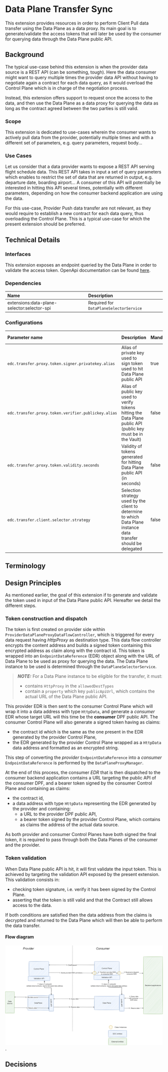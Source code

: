 # Data Plane Transfer Sync

This extension provides resources in order to perform Client Pull data transfer using the Data Plane as a data proxy.
Its main goal is to generate/validate the access tokens that will later be used by the consumer for querying data through
the Data Plane public API.

## Background

The typical use-case behind this extension is when the provider data source is a REST API (can be something, tough). Here
the data consumer might want to query multiple times the provider data API without having to negotiate again a contract for each
data query, as it would overload the Control Plane which is in charge of the negotiation process.

Instead, this extension offers support to request once the access to the data, and then use the Data Plane as a data proxy
for querying the data as long as the contract agreed between the two parties is still valid.

### Scope

This extension is dedicated to use-cases wherein the consumer wants to actively pull data from the provider, potentially
multiple times and with a different set of parameters, e.g. query parameters, request body...

### Use Cases

Let us consider that a data provider wants to expose a REST API serving flight schedule data. This REST API takes in input
a set of query parameters which enables to restrict the set of data that are returned in output, e.g. departure date, boarding airport...
A consumer of this API will potentially be interested in hitting this API several times, potentially with different parameters, depending
on how the consumer backend application are using the data.

For this use-case, Provider Push data transfer are not relevant, as they would require to establish a new contract for each data query,
thus overloading the Control Plane. This is a typical use-case for which the present extension should be preferred.

## Technical Details

### Interfaces

This extension exposes an endpoint queried by the Data Plane in order to validate the access token.
OpenApi documentation can be found [here](../../../../resources/openapi/yaml/data-plane-transfer-sync.yaml).

### Dependencies

| Name                                        | Description                             |
|:--------------------------------------------|:----------------------------------------|
| extensions:data-plane-selector:selector-spi | Required for `DataPlaneSelectorService` |

### Configurations

| Parameter name                                      | Description                                                                                                                        | Mandatory | Default value                          |
|:----------------------------------------------------|:-----------------------------------------------------------------------------------------------------------------------------------|:----------|:---------------------------------------|
| `edc.transfer.proxy.token.signer.privatekey.alias`  | Alias of private key used to sign token used to hit Data Plane public API                                                          | true      |                                        |
| `edc.transfer.proxy.token.verifier.publickey.alias` | Alias of public key used to verify tokens hitting the Data Plane public API (public key must be in the Vault)                      | false     | private key alias suffixed with "-pub" |
| `edc.transfer.proxy.token.validity.seconds`         | Validity of tokens generated for hitting Data Plane public API (in seconds)                                                        | false     | 600                                    | 
| `edc.transfer.client.selector.strategy`             | Selection strategy used by the client to determine to which Data Plane instance data transfer should be delegated                  | false     | random                                 |

## Terminology

## Design Principles

As mentioned earlier, the goal of this extension if to generate and validate the token used in input of the Data Plane public API.
Hereafter we detail the different steps.

### Token construction and dispatch

The token is first created on provider side within `ProviderDataPlaneProxyDataFlowController`, which is triggered for every data request
having _HttpProxy_ as destination type. This data flow controller encrypts the content address and builds a signed token
containing this encrypted address as claim along with the contract id. This token is wrapped into an `EndpointDataReference` (EDR) object along with the
URL of Data Plane to be used as proxy for querying the data. The Data Plane instance to be used is determined through the `DataPlaneSelectorService`.

> **_NOTE:_**  For a Data Plane instance to be eligible for the transfer, it must:
>  - contains `HttpProxy` in the `allowedDestTypes`
>  - contain a `property` which key `publicApiUrl`, which contains the actual URL of the Data Plane public API.

This provider EDR is then sent to the consumer Control Plane which will wrap it into a data address with type `HttpData`,
and generate a _consumer_ EDR whose target URL will this time be the **consumer** DPF public API.
The consumer Control Plane will also generate a signed token having as claims:

- the contract id which is the same as the one present in the EDR generated by the provider Control Plane,
- the EDR generated by the provider Control Plane wrapped as a `HttpData` data address and formatted as an encrypted string.

This step of converting the _provider_ `EndpointDataReference` into a _consumer_ `EndpointDataReference` is performed by
the `DataPlaneProxyManager`.

At the end of this process, the consumer _EDR_ that is then dispatched to the consumer backend application contains a URL
targeting the public API of the consumer DPF, and a bearer token signed by the consumer Control Plane and containing as
claims:

- the contract id,
- a data address with type `HttpData` representing the EDR generated by the provider and containing:
    - a URL to the provider DPF public API,
    - a bearer token signed by the provider Control Plane, which contains as claims the address of the actual data
      source.

As both provider and consumer Control Planes have both signed the final token, it is required to pass through both the Data Planes of
the consumer and the provider.

### Token validation

When Data Plane public API is hit, it will first validate the input token. This is achieved by targeting the validation API
exposed by the present extension. This validation consists in:

- checking token signature, i.e. verify it has been signed by the Control Plane.
- asserting that the token is still valid and that the Contract still allows access to the data.

If both conditions are satisfied then the data address from the claims is decrypted and returned to the Data Plane which
will then be able to perform the data transfer.

#### Flow diagram

![alt text](../../../../docs/developer/architecture/data-transfer/diagrams/data-plane-transfer-sync.png).

## Decisions
